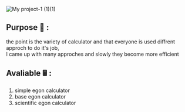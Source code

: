 ![My project-1 (1)(1)](https://user-images.githubusercontent.com/95249974/182220333-0305942e-f94e-4d2f-a8dc-610f376f8a65.png)

## Purpose 🔱 :
the point is the variety of calculator and that 
everyone is used diffrent approch to do it's job,  
I came up with many approches and slowly they become more efficient

## Avaliable 🖩 :
1. simple egon calculator 
2. base egon calculator 
3. scientific egon calculator 
